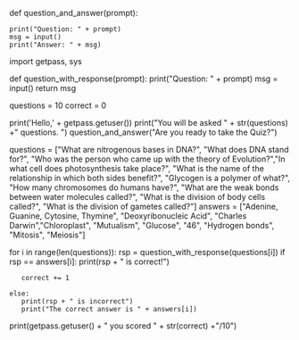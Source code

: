 

def question_and_answer(prompt):

    print("Question: " + prompt)
    msg = input()
    print("Answer: " + msg)


import getpass, sys

def question_with_response(prompt):
    print("Question: " + prompt)
    msg = input()
    return msg

questions = 10
correct = 0

print('Hello,' + getpass.getuser())
print("You will be asked " + str(questions) +" questions. ")
question_and_answer("Are you ready to take the Quiz?")


questions = ["What are nitrogenous bases in DNA?", "What does DNA stand for?", "Who was the person who came up with the theory of Evolution?","In what cell does photosynthesis take place?", "What is the name of the relationship in which both sides benefit?", "Glycogen is a polymer of what?", "How many chromosomes do humans have?", "What are the weak bonds between water molecules called?", "What is the division of body cells called?", "What is the division of gametes called?"]
answers = ["Adenine, Guanine, Cytosine, Thymine", "Deoxyribonucleic Acid", "Charles Darwin","Chloroplast", "Mutualism", "Glucose", "46", "Hydrogen bonds", "Mitosis", "Meiosis"]

for i in range(len(questions)):
    rsp = question_with_response(questions[i])
    if rsp == answers[i]:
       print(rsp + " is correct!")

       correct += 1

    else:
       print(rsp + " is incorrect")
       print("The correct answer is " + answers[i])

print(getpass.getuser() + " you scored " + str(correct) +"/10")